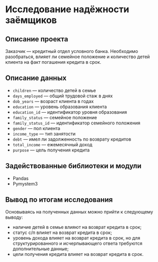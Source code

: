 # Исследование надёжности заёмщиков

## Описание проекта

Заказчик — кредитный отдел условного банка. Необходимо разобраться, влияет ли семейное положение и количество детей клиента на факт погашения кредита в срок. 


## Описание данных

- `children` — количество детей в семье
- `days_employed` — общий трудовой стаж в днях
- `dob_years` — возраст клиента в годах
- `education` — уровень образования клиента
- `education_id` — идентификатор уровня образования
- `family_status` — семейное положение
- `family_status_id` — идентификатор семейного положения
- `gender` — пол клиента
- `income_type` — тип занятости
- `debt` — имел ли задолженность по возврату кредитов
- `total_income` — ежемесячный доход
- `purpose` — цель получения кредита

## Задействованные библиотеки и модули
- Pandas
- Pymystem3

## Вывод по итогам исследования
Основываясь на полученных данных можно прийти к следующему выводу: 
* наличие детей в семье влияют на возврат кредита в срок;
* статус с/п влияет на возврат кредита в срок;
* уровень дохода влияет на возврат кредита в срок, но для структурированного и исчерпывающего ответа требуются дополнительные данные;
* цели получения кредита влияет на возврат кредита в срок.
